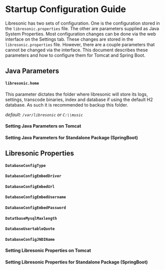 # Startup Configuration Guide

Libresonic has two sets of configuration. 
One is the configuration stored in the `libresonic.properties` file. The
other are parameters supplied as Java System Properties. Most configuration changes
can be done via the web interface on the Settings tab. These changes are stored
in the `libresonic.properties` file. However, there are a couple parameters that
cannot be changed via the interface. This document describes these 
parameters and how to configure them for Tomcat and Spring Boot.

## Java Parameters

#### `libresonic.home`
This parameter dictates the folder where libresonic will store its logs, 
settings, transcode binaries, index and database if using the default H2 
database. As such it is recommended to backup this folder.

*default: `/var/libresonic` or `C:\\music`*

#### Setting Java Parameters on Tomcat

#### Setting Java Parameters for Standalone Package (SpringBoot)

## Libresonic Properties

#### `DatabaseConfigType`
#### `DatabaseConfigEmbedDriver`
#### `DatabaseConfigEmbedUrl`
#### `DatabaseConfigEmbedUsername`
#### `DatabaseConfigEmbedPassword`
#### `DatatbaseMysqlMaxlength`
#### `DatabaseUsertableQuote`
#### `DatabaseConfigJNDIName`

#### Setting Libresonic Properties on Tomcat

#### Setting Libresonic Properties for Standalone Package (SpringBoot)
